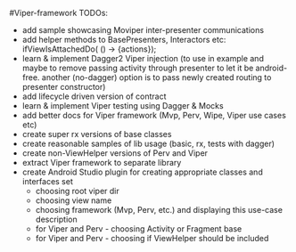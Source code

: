 #Viper-framework TODOs:
 -  add sample showcasing Moviper inter-presenter communications
 -  add helper methods to BasePresenters, Interactors etc: ifViewIsAttachedDo( () -> {actions});
 -  learn & implement Dagger2 Viper injection (to use in example and maybe to remove passing
 activity through presenter to let it be android-free. another (no-dagger) option is to pass
 newly created  routing to presenter constructor)
 -  add lifecycle driven version of contract
 -  learn & implement Viper testing using Dagger & Mocks
 -  add better docs for Viper framework (Mvp, Perv, Wipe, Viper use cases etc)
 -  create super rx versions of base classes
 -  create reasonable samples of lib usage (basic, rx, tests with dagger)
 -  create non-ViewHelper versions of Perv and Viper
 -  extract Viper framework to separate library
 -  create Android Studio plugin for creating appropriate classes and interfaces set
    - choosing root viper dir
    - choosing view name
    - choosing framework (Mvp, Perv, etc.) and displaying this use-case description
    - for Viper and Perv - choosing Activity or Fragment base
    - for Viper and Perv - choosing if ViewHelper should be included